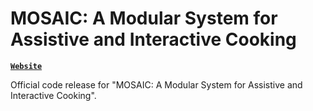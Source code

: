 # MOSAIC: A Modular System for Assistive and Interactive Cooking

**[`Website`](https://portal-cornell.github.io/MOSAIC)**

Official code release for "MOSAIC: A Modular System for Assistive and Interactive Cooking".
